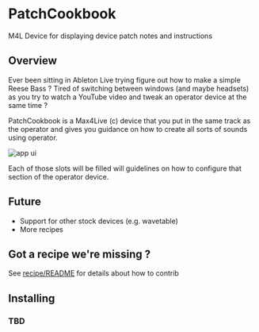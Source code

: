 # PatchCookbook


M4L Device for displaying device patch notes and instructions

## Overview

Ever been sitting in Ableton Live trying figure out how to make a simple Reese
Bass ? Tired of switching between windows (and maybe headsets) as you try to watch a
YouTube video and tweak an operator device at the same time ?

PatchCookbook is a Max4Live (c) device that you put in the same track as the
operator and gives you guidance on how to create all sorts of sounds using
operator.

![app ui](https://github.com/Spooqs/PatchCookbook/blob/main/docs/ocb_mockup2.png)

Each of those slots will be filled will guidelines on how to configure that
section of the operator device.

## Future
- Support for other stock devices (e.g. wavetable)
- More recipes

## Got a recipe we're missing ?

See [recipe/README](recipes/README.md) for details about how to contrib

## Installing

### TBD
